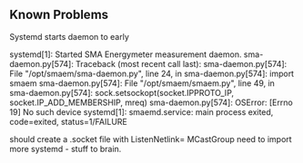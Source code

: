 ## Known Problems
Systemd starts daemon to early

systemd[1]: Started SMA Energymeter measurement daemon.
sma-daemon.py[574]: Traceback (most recent call last):
sma-daemon.py[574]: File "/opt/smaem/sma-daemon.py", line 24, in <module>
sma-daemon.py[574]: import smaem
sma-daemon.py[574]: File "/opt/smaem/smaem.py", line 49, in <module>
sma-daemon.py[574]: sock.setsockopt(socket.IPPROTO_IP, socket.IP_ADD_MEMBERSHIP, mreq)
sma-daemon.py[574]: OSError: [Errno 19] No such device
systemd[1]: smaemd.service: main process exited, code=exited, status=1/FAILURE

should create a .socket file with ListenNetlink= MCastGroup
need to import more systemd - stuff to brain.
